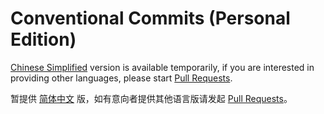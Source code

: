 # Conventional Commits (Personal Edition)

[Chinese Simplified](./README_ZH_CN.md) version is available temporarily, if you are interested in providing other languages, please start [Pull Requests](./pulls).

暂提供 [简体中文](./README_ZH_CN.md) 版，如有意向者提供其他语言版请发起 [Pull Requests](./pulls)。
